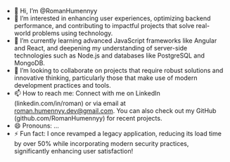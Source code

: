 - 👋 Hi, I’m @RomanHumennyy
- 👀 I’m interested in enhancing user experiences, optimizing backend performance, and contributing to impactful projects that solve real-world problems using technology.
- 🌱 I’m currently learning advanced JavaScript frameworks like Angular and React, and deepening my understanding of server-side technologies such as Node.js and databases like PostgreSQL and MongoDB.
- 💞️ I’m looking to collaborate on projects that require robust solutions and innovative thinking, particularly those that make use of modern development practices and tools.
- 📫 How to reach me: Connect with me on LinkedIn (linkedin.com/in/roman) or via email at roman.humennyy.dev@gmail.com. You can also check out my GitHub (github.com/RomanHumennyy) for recent projects.
- 😄 Pronouns: ...
- ⚡ Fun fact: I once revamped a legacy application, reducing its load time by over 50% while incorporating modern security practices, significantly enhancing user satisfaction!
<!---
RomanHumennyy/RomanHumennyy is a ✨ special ✨ repository because its `README.md` (this file) appears on your GitHub profile.
You can click the Preview link to take a look at your changes.
--->
